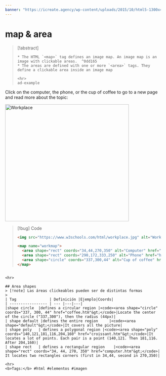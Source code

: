 ```yaml
---
banner: "https://icreate.agency/wp-content/uploads/2015/10/html5-1300x470.gif"
---
```

# map & area
> [!abstract]
> ````
> * The HTML `<map>` tag defines an image map. An image map is an image with clickable areas.  ^0dd165
> * The areas are defined with one or more `<area>` tags. They define a clickable area inside an image map
> 
> <hr>
> ad-example
Click on the computer, the phone, or the cup of coffee to go to a new page and read more about the topic:

<img src="https://www.w3schools.com/html/workplace.jpg" alt="Workplace" usemap="#workmap" width="400" height="379">

<map name="workmap">
  <area shape="rect" coords="34,44,270,350" alt="Computer" href="https://www.google.com/">
  <area shape="rect" coords="290,172,333,250" alt="Phone" href="https://www.google.com/">
  <area shape="circle" coords="337,300,44" alt="Cup of coffee" href="https://www.google.com/">
</map>

> [!bug] Code
> ~~~html
> <img src="https://www.w3schools.com/html/workplace.jpg" alt="Workplace" usemap="#workmap" width="400" height="379">
> 
> <map name="workmap">
>   <area shape="rect" coords="34,44,270,350" alt="Computer" href="https://www.google.com/">
>   <area shape="rect" coords="290,172,333,250" alt="Phone" href="https://www.google.com/">
>   <area shape="circle" coords="337,300,44" alt="Cup of coffee" href="https://www.google.com/">
> </map>
> ~~~


````

<hr>

## Area shapes
> [!note] Las áreas clickeables pueden ser de distintas formas
> 
| Tag               | Definición |Ejemplo|Coords|
| ----------------- | --- |---|---|
|shape circle  |defines a circular region |<code><area shape="circle" coords="337, 300, 44" href="coffee.htm"&gt;</code>|Locate the center of the circle ("337,300"), then the radius (44px)|
| shape default |defines the entire region     |<code><area shape="default"&gt;</code>|It covers all the picture|
| shape poly   | defines a polygonal region |<code><area shape="poly" coords="140,121,181,116,204,160" href="croissant.htm"&gt;</code>|It locates a lot of points. Each pair is a point (140,121. Then 181,116. After 204,160)|
| shape rect   | defines a rectangular region    |<code><area shape="rect" coords="34, 44, 270, 350" href="computer.htm"&gt;</code>| It locates two rectangles corners (first in 34,44, second in 270,350)|

<hr>
<b>Tags:</b> #html #elementos #imagen 